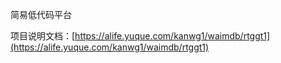 简易低代码平台

项目说明文档：[https://alife.yuque.com/kanwg1/waimdb/rtggt1](https://alife.yuque.com/kanwg1/waimdb/rtggt1)